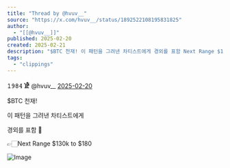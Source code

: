 ```yaml
---
title: "Thread by @hvuv__"
source: "https://x.com/hvuv__/status/1892522108195831825"
author:
  - "[[@hvuv__]]"
published: 2025-02-20
created: 2025-02-21
description: "$BTC 천재! 이 패턴을 그려낸 차티스트에게 경외를 표함 Next Range $130k to $180"
tags:
  - "clippings"
---
```

**𝟷𝟿𝟾𝟺 𓁁** @hvuv\_\_ [2025-02-20](https://x.com/hvuv__/status/1892522108195831825/history)

$BTC 천재!

이 패턴을 그려낸 차티스트에게

경외를 표함 🫡

👉🏻Next Range $130k to $180

![Image](https://pbs.twimg.com/media/GkOWow1aUAAw9sy?format=jpg&name=large)